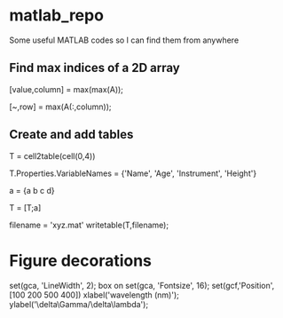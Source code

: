# matlab_repo
Some useful MATLAB codes so I can find them from anywhere 

## Find max indices of a 2D array 

[value,column] = max(max(A));

[~,row] = max(A(:,column));

## Create and add tables 

T = cell2table(cell(0,4))

T.Properties.VariableNames = {'Name', 'Age', 'Instrument', 'Height'}

a = {a b c d} 

T = [T;a]

filename = 'xyz.mat' 
writetable(T,filename); 


# Figure decorations 

set(gca, 'LineWidth', 2);
box on
set(gca, 'Fontsize', 16);
set(gcf,'Position',[100 200 500 400])
xlabel('wavelength (nm)');
ylabel('\delta\Gamma/\delta\lambda');

